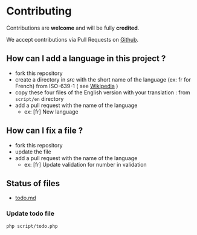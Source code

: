 # Contributing

Contributions are **welcome** and will be fully **credited**.

We accept contributions via Pull Requests on [Github](https://github.com/Laravel-Lang/Laravel-lang).

## How can I add a language in this project ?

* fork this repository
* create a directory in *src* with the short name of the language (ex: fr for French) from ISO-639-1 ( see [Wikipedia](https://en.wikipedia.org/wiki/List_of_ISO_639-1_codes) )
* copy these four files of the English version with your translation : from `script/en` directory
* add a pull request with the name of the language
    * ex: [fr] New language

## How can I fix a file ?

* fork this repository
* update the file
* add a pull request with the name of the language
    * ex: [fr] Update validation for number in validation

## Status of files

* [todo.md](todo.md)

### Update todo file

```bash
php script/todo.php
```
